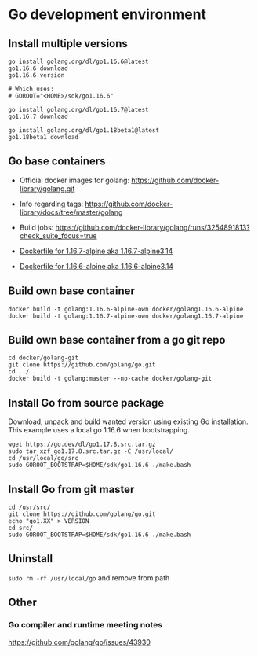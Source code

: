 # Go development environment

## Install multiple versions

```
go install golang.org/dl/go1.16.6@latest
go1.16.6 download
go1.16.6 version

# Which uses:
# GOROOT="<HOME>/sdk/go1.16.6"

go install golang.org/dl/go1.16.7@latest
go1.16.7 download

go install golang.org/dl/go1.18beta1@latest
go1.18beta1 download
```

## Go base containers

* Official docker images for golang: https://github.com/docker-library/golang.git

* Info regarding tags: https://github.com/docker-library/docs/tree/master/golang

* Build jobs: https://github.com/docker-library/golang/runs/3254891813?check_suite_focus=true

* [Dockerfile for 1.16.7-alpine aka 1.16.7-alpine3.14](https://github.com/docker-library/golang/blob/4c1da70f967b2b38b254e166e787d017cc9ca351/1.16/alpine3.14/Dockerfile)

* [Dockerfile for 1.16.6-alpine aka 1.16.6-alpine3.14](https://github.com/docker-library/golang/blob/54aa949c354b1e14cb636539f401b0e58ca76927/1.16/alpine3.14/Dockerfile)


## Build own base container

```
docker build -t golang:1.16.6-alpine-own docker/golang1.16.6-alpine
docker build -t golang:1.16.7-alpine-own docker/golang1.16.7-alpine
```

## Build own base container from a go git repo

```
cd docker/golang-git
git clone https://github.com/golang/go.git
cd ../..
docker build -t golang:master --no-cache docker/golang-git
```

## Install Go from source package

Download, unpack and build wanted version using existing Go installation.
This example uses a local go 1.16.6 when bootstrapping.
```
wget https://go.dev/dl/go1.17.8.src.tar.gz
sudo tar xzf go1.17.8.src.tar.gz -C /usr/local/
cd /usr/local/go/src
sudo GOROOT_BOOTSTRAP=$HOME/sdk/go1.16.6 ./make.bash
```

## Install Go from git master

```
cd /usr/src/
git clone https://github.com/golang/go.git
echo "go1.XX" > VERSION
cd src/
sudo GOROOT_BOOTSTRAP=$HOME/sdk/go1.16.6 ./make.bash
```

## Uninstall

`sudo rm -rf /usr/local/go` and remove from path


## Other

### Go compiler and runtime meeting notes

https://github.com/golang/go/issues/43930
